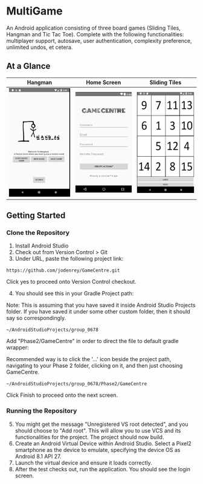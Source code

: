 # MultiGame

An Android application consisting of three board games (Sliding Tiles, Hangman and Tic Tac Toe). Complete with the following functionalities: multiplayer support, autosave, user authentication, complexity preference, unlimited undos, et cetera.

## At a Glance

Hangman                        |  Home Screen                  | Sliding Tiles
:------------------------------------:|:-----------------------------------:|:-----------------------------------:
![](/game_icons/hangman.png)  |  ![](/game_icons/homescreen.png) | ![](/game_icons/slidingtiles.png)


## Getting Started

### Clone the Repository
1) Install Android Studio
2) Check out from Version Control > Git
3) Under URL, paste the following project link:

```
https://github.com/jodenrey/GameCentre.git
```
Click yes to proceed onto Version Control checkout.

4) You should see this in your Gradle Project path:

Note: This is assuming that you have saved it inside Android Studio Projects folder.
If you have saved it under some other custom folder, then it should say so correspondingly.
```
~/AndroidStudioProjects/group_0678
```
Add "Phase2/GameCentre" in order to direct the file to default gradle wrapper:

Recommended way is to click the '...' icon beside the project path, navigating to your Phase 2 folder, clicking on it, and then just choosing GameCentre. 
```
~/AndroidStudioProjects/group_0678/Phase2/GameCentre
```
Click Finish to proceed onto the next screen.

### Running the Repository
5) You might get the message "Unregistered VS root detected", and you should choose to "Add root".
This will allow you to use VCS and its functionalities for the project.
The project should now build.
6) Create an Android Virtual Device within Android Studio.
Select a Pixel2 smartphone as the device to emulate, specifying the device OS as Android 8.1 API 27.
7) Launch the virtual device and ensure it loads correctly.
8) After the test checks out, run the application. You should see the login screen.

